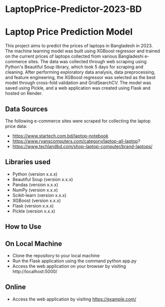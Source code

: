 # LaptopPrice-Predictor-2023-BD
# Laptop Price Prediction Model
This project aims to predict the prices of laptops in Bangladesh in 2023. The machine learning model was built using XGBoost regressor and trained on the current prices of laptops collected from various Bangladeshi e-commerce sites. The data was collected through web scraping using Python's Beautiful Soup library, which took 5 days for scraping and cleaning. After performing exploratory data analysis, data preprocessing, and feature engineering, the XGBoost regressor was selected as the best model through cross-fold validation and GridSearchCV. The model was saved using Pickle, and a web application was created using Flask and hosted on Render.

## Data Sources
The following e-commerce sites were scraped for collecting the laptop price data:

* https://www.startech.com.bd/laptop-notebook
* https://www.ryanscomputers.com/category/laptop-all-laptop?
* https://www.techlandbd.com/shop-laptop-computer/brand-laptops/


## Libraries used
* Python (version x.x.x)
* Beautiful Soup (version x.x.x)
* Pandas (version x.x.x)
* NumPy (version x.x.x)
* Scikit-learn (version x.x.x)
* XGBoost (version x.x.x)
* Flask (version x.x.x)
* Pickle (version x.x.x)


## How to Use
## On Local Machine
* Clone the repository to your local machine
* Run the Flask application using the command python app.py
* Access the web application on your browser by visiting http://localhost:5000/

## Online
* Access the web application by visiting https://example.com/
